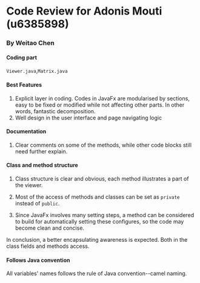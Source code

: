 # Code Review for Adonis Mouti (u6385898)
### By Weitao Chen

#### Coding part
`Viewer.java`,`Matrix.java`

#### Best Features
1. Explicit layer in coding. Codes in JavaFx are 
modularised by sections, easy to be fixed or modified while 
not affecting other parts. In other words, fantastic
decomposition.
2. Well design in the user interface and page navigating logic

#### Documentation
1. Clear comments on some of the methods,
while other code blocks still need further 
explain.

#### Class and method structure
1. Class structure is clear and obvious, each method
illustrates a part of the viewer.
 
2. Most of the access of methods and classes can be set as `private` instead
of `public`.

3. Since JavaFx involves many setting steps, a method can be considered
to build for automatically setting these configures, so the code may become 
clean and concise. 

In conclusion, a better encapsulating awareness is expected. Both in the class fields and methods access.

#### Follows Java convention
All variables' names follows the rule of Java convention--camel naming.  
